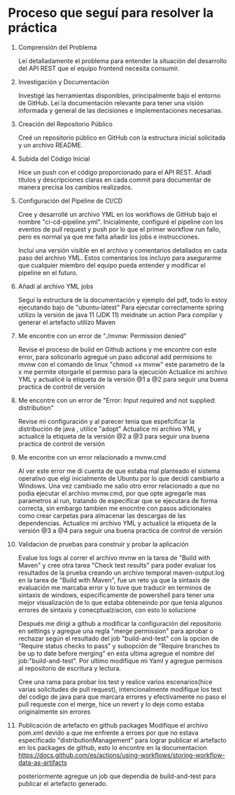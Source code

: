 # Proceso que seguí para resolver la práctica

1. Comprensión del Problema

   Leí detalladamente el problema para entender la situación del desarrollo del API REST que el equipo frontend necesita consumir.
    
2. Investigación y Documentación

   Investigé las herramientas disponibles, principalmente bajo el entorno de GitHub. Leí la documentación relevante para tener una visión informada y general de las decisiones e implementaciones necesarias.
    
3. Creación del Repositorio Público

   Creé un repositorio público en GitHub con la estructura inicial solicitada y un archivo README.
    
4. Subida del Código Inicial

   Hice un push con el código proporcionado para el API REST. Añadí títulos y descripciones claras en cada commit para documentar de manera precisa los cambios realizados.
    
5. Configuración del Pipeline de CI/CD

   Cree y desarrollé un archivo YML en los workflows de GitHub bajo el nombre "ci-cd-pipeline.yml". Inicialmente, configuré el pipeline con los eventos de pull request y push por lo que el primer workflow run fallo, pero es normal ya que me falta añadir los jobs e instrucciones.
    
   Incluí una versión visible en el archivo y comentarios detallados en cada paso del archivo YML. Estos comentarios los incluyo para asegurarme que cualquier miembro del equipo pueda entender y modificar el pipeline en el futuro.
    
6. Añadí al archivo YML jobs

   Seguí la estructura de la documentación y ejemplo del pdf, todo lo estoy ejecutando bajo de "ubuntu-latest"
   Para ejecutar correctamente spring utilizo la versión de java 11 (JDK 11) meidnate un action
   Para compilar y generar el artefacto utilizo Maven
    
7. Me encontre con un error de "./mvnw: Permission denied"

   Revise el proceso de build en Github actions y me encontre con este error, para soliconarlo agregué un paso adiconal add permisions to mvnw con el comando de linux "chmod +x mvnw" este parametro de la x me permite otorgarle el permiso para la ejecución
   Actualice mi archivo YML y actualicé la etiqueta de la versión @1 a @2 para seguir una buena practica de control de versión

8. Me encontre con un error de "Error: Input required and not supplied: distribution"

   Revise mi configuración y al parecer tenia que espefcificar la distribución de java , utilice "adopt"
   Actualice mi archivo YML y actualicé la etiqueta de la versión @2 a @3 para seguir una buena practica de control de versión

9. Me encontre con un error relacionado a mvnw.cmd

   Al ver este error me di cuenta de que estaba mal planteado el sistema operativo que elgí inicialmente de Ubuntu por lo que decidí cambiarlo a Windows.
   Una vez cambiado me salio otro error relacionado a que no podia ejecutar el archivo mvnw.cmd, por que opte agregarle mas parametros al run, tratando de especificar que se ejecutara de forma correcta, sin embargo tambien me enocntre con pasos adicionales como crear carpetas para almacenar las descargas de las dependencias.
   Actualice mi archivo YML y actualicé la etiqueta de la versión @3 a @4 para seguir una buena practica de control de versión

10. Validacion de pruebas para construir y probar la aplicación

    Evalue los logs al correr el archivo mvnw en  la tarea de "Build with Maven" y cree otra tarea "Check test results" para poder evaluar los resultados de la prueba creando un archivo temporal maven-output.log en la tarea de "Build with Maven", fue un reto ya que la sintaxis de evaluación me marcaba error y lo tuve que traducir en terminos de sintaxis de windows, especificamente de powershell para tener una mejor visualización de lo que estaba obteneindo por que tenia algunos errores de sintaxis y conecptualziacion, con esto lo solucione

    Después me dirigi a github a modificar la configuración del repositorio en settings y agregue una regla "merge permission" para aprobar o rechazar según el resultado del job "build-and-test" con la opcion de "Require status checks to pass" y subopción de "Require branches to be up to date before merging" en esta ultima agregue el nombre del job:"build-and-test".
    Por ultimo modifique mi Yaml y agregue permisos al repositorio de escritura y lectura.

    Cree una rama para probar los test y realice varios escenarios(hice varias solicitudes de pull request), intencionalmente modifique los test del codigo de java para que marcara errores y efectivamente no paso el pull requeste con el merge, hice un revert y lo deje como estaba originalmente sin errores

11. Publicación de artefacto en github packages
    Modifique el archivo pom.xml devido a que me enfrente a erroes por que no estava especificado "distributionManagement" para lograr publicar el artefacto en los packages de github, esto lo encontre en la documentacion https://docs.github.com/es/actions/using-workflows/storing-workflow-data-as-artifacts
    
    posteriormente agregue un job que dependia de build-and-test para publicar el artefacto generado.